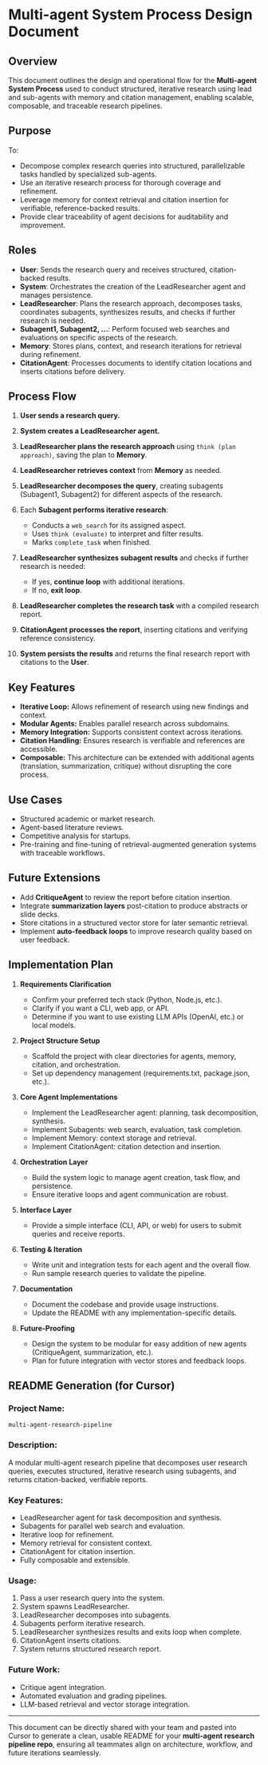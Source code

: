 # Multi-agent System Process Design Document

## Overview

This document outlines the design and operational flow for the **Multi-agent System Process** used to conduct structured, iterative research using lead and sub-agents with memory and citation management, enabling scalable, composable, and traceable research pipelines.

## Purpose

To:

* Decompose complex research queries into structured, parallelizable tasks handled by specialized sub-agents.
* Use an iterative research process for thorough coverage and refinement.
* Leverage memory for context retrieval and citation insertion for verifiable, reference-backed results.
* Provide clear traceability of agent decisions for auditability and improvement.

## Roles

* **User**: Sends the research query and receives structured, citation-backed results.
* **System**: Orchestrates the creation of the LeadResearcher agent and manages persistence.
* **LeadResearcher**: Plans the research approach, decomposes tasks, coordinates subagents, synthesizes results, and checks if further research is needed.
* **Subagent1, Subagent2, ...**: Perform focused web searches and evaluations on specific aspects of the research.
* **Memory**: Stores plans, context, and research iterations for retrieval during refinement.
* **CitationAgent**: Processes documents to identify citation locations and inserts citations before delivery.

## Process Flow

1. **User sends a research query.**
2. **System creates a LeadResearcher agent.**
3. **LeadResearcher plans the research approach** using `think (plan approach)`, saving the plan to **Memory**.
4. **LeadResearcher retrieves context** from **Memory** as needed.
5. **LeadResearcher decomposes the query**, creating subagents (Subagent1, Subagent2) for different aspects of the research.
6. Each **Subagent performs iterative research**:

   * Conducts a `web_search` for its assigned aspect.
   * Uses `think (evaluate)` to interpret and filter results.
   * Marks `complete_task` when finished.
7. **LeadResearcher synthesizes subagent results** and checks if further research is needed:

   * If yes, **continue loop** with additional iterations.
   * If no, **exit loop**.
8. **LeadResearcher completes the research task** with a compiled research report.
9. **CitationAgent processes the report**, inserting citations and verifying reference consistency.
10. **System persists the results** and returns the final research report with citations to the **User**.

## Key Features

* **Iterative Loop:** Allows refinement of research using new findings and context.
* **Modular Agents:** Enables parallel research across subdomains.
* **Memory Integration:** Supports consistent context across iterations.
* **Citation Handling:** Ensures research is verifiable and references are accessible.
* **Composable:** This architecture can be extended with additional agents (translation, summarization, critique) without disrupting the core process.

## Use Cases

* Structured academic or market research.
* Agent-based literature reviews.
* Competitive analysis for startups.
* Pre-training and fine-tuning of retrieval-augmented generation systems with traceable workflows.

## Future Extensions

* Add **CritiqueAgent** to review the report before citation insertion.
* Integrate **summarization layers** post-citation to produce abstracts or slide decks.
* Store citations in a structured vector store for later semantic retrieval.
* Implement **auto-feedback loops** to improve research quality based on user feedback.

## Implementation Plan

1. **Requirements Clarification**
   - Confirm your preferred tech stack (Python, Node.js, etc.).
   - Clarify if you want a CLI, web app, or API.
   - Determine if you want to use existing LLM APIs (OpenAI, etc.) or local models.

2. **Project Structure Setup**
   - Scaffold the project with clear directories for agents, memory, citation, and orchestration.
   - Set up dependency management (requirements.txt, package.json, etc.).

3. **Core Agent Implementations**
   - Implement the LeadResearcher agent: planning, task decomposition, synthesis.
   - Implement Subagents: web search, evaluation, task completion.
   - Implement Memory: context storage and retrieval.
   - Implement CitationAgent: citation detection and insertion.

4. **Orchestration Layer**
   - Build the system logic to manage agent creation, task flow, and persistence.
   - Ensure iterative loops and agent communication are robust.

5. **Interface Layer**
   - Provide a simple interface (CLI, API, or web) for users to submit queries and receive reports.

6. **Testing & Iteration**
   - Write unit and integration tests for each agent and the overall flow.
   - Run sample research queries to validate the pipeline.

7. **Documentation**
   - Document the codebase and provide usage instructions.
   - Update the README with any implementation-specific details.

8. **Future-Proofing**
   - Design the system to be modular for easy addition of new agents (CritiqueAgent, summarization, etc.).
   - Plan for future integration with vector stores and feedback loops.

## README Generation (for Cursor)

### Project Name:

`multi-agent-research-pipeline`

### Description:

A modular multi-agent research pipeline that decomposes user research queries, executes structured, iterative research using subagents, and returns citation-backed, verifiable reports.

### Key Features:

* LeadResearcher agent for task decomposition and synthesis.
* Subagents for parallel web search and evaluation.
* Iterative loop for refinement.
* Memory retrieval for consistent context.
* CitationAgent for citation insertion.
* Fully composable and extensible.

### Usage:

1. Pass a user research query into the system.
2. System spawns LeadResearcher.
3. LeadResearcher decomposes into subagents.
4. Subagents perform iterative research.
5. LeadResearcher synthesizes results and exits loop when complete.
6. CitationAgent inserts citations.
7. System returns structured research report.

### Future Work:

* Critique agent integration.
* Automated evaluation and grading pipelines.
* LLM-based retrieval and vector storage integration.

---

This document can be directly shared with your team and pasted into Cursor to generate a clean, usable README for your **multi-agent research pipeline repo**, ensuring all teammates align on architecture, workflow, and future iterations seamlessly.
